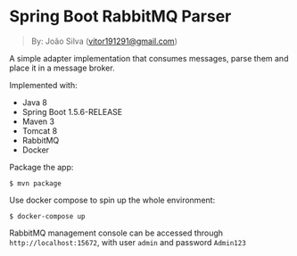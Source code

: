 # Spring Boot RabbitMQ Parser
> By: João Silva (vitor191291@gmail.com)

A simple adapter implementation that consumes messages, parse them and place it in a message broker.

Implemented with:
* Java 8
* Spring Boot 1.5.6-RELEASE
* Maven 3
* Tomcat 8
* RabbitMQ
* Docker

Package the app:
```
$ mvn package
```

Use docker compose to spin up the whole environment:
```
$ docker-compose up
```

RabbitMQ management console can be accessed through ```http://localhost:15672```, with user ```admin``` and password ```Admin123```

